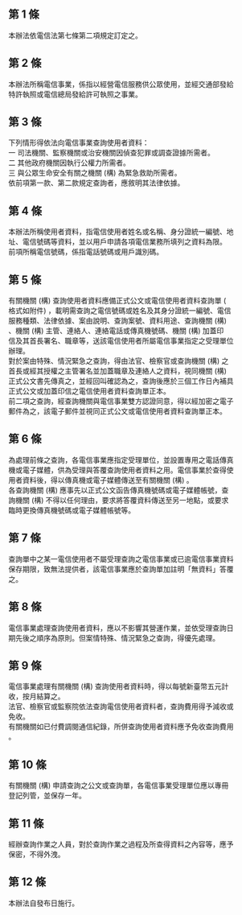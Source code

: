 第 1 條
-------
本辦法依電信法第七條第二項規定訂定之。

第 2 條
-------
本辦法所稱電信事業，係指以經營電信服務供公眾使用，並經交通部發給  
特許執照或電信總局發給許可執照之事業。

第 3 條
-------
下列情形得依法向電信事業查詢使用者資料：  
一  司法機關、監察機關或治安機關因偵查犯罪或調查證據所需者。  
二  其他政府機關因執行公權力所需者。  
三  與公眾生命安全有關之機關 (構) 為緊急救助所需者。  
依前項第一款、第二款規定查詢者，應敘明其法律依據。

第 4 條
-------
本辦法所稱使用者資料，指電信使用者姓名或名稱、身分證統一編號、地  
址、電信號碼等資料，並以用戶申請各項電信業務所填列之資料為限。  
前項所稱電信號碼，係指電話號碼或用戶識別碼。

第 5 條
-------
有關機關 (構) 查詢使用者資料應備正式公文或電信使用者資料查詢單 (  
格式如附件) ，載明需查詢之電信號碼或姓名及其身分證統一編號、電信  
服務種類、法律依據、案由說明、查詢案號、資料用途、查詢機關 (構)  
、機關 (構) 主管、連絡人、連絡電話或傳真機號碼、機關 (構) 加蓋印  
信及其首長署名、職章等，送該電信使用者所屬電信事業指定之受理單位  
辦理。  
對於案由特殊、情況緊急之查詢，得由法官、檢察官或查詢機關 (構) 之  
首長或經其授權之主管署名並加蓋職章及連絡人之資料，視同機關 (構)  
正式公文書先傳真之，並經回叫確認為之，查詢後應於三個工作日內補具  
正式公文或加蓋印信之電信使用者資料查詢單正本。  
前二項之查詢，經查詢機關與電信事業雙方認證同意，得以經加密之電子  
郵件為之，該電子郵件並視同正式公文或電信使用者資料查詢單正本。

第 6 條
-------
為處理前條之查詢，各電信事業應指定受理單位，並設置專用之電話傳真  
機或電子媒體，供為受理與答覆查詢使用者資料之用。電信事業於查得使  
用者資料後，得以傳真機或電子媒體傳送至有關機關 (構) 。  
各查詢機關 (構) 應事先以正式公文函告傳真機號碼或電子媒體帳號，查  
詢機關 (構) 不得以任何理由，要求將答覆資料傳送至另一地點，或要求  
臨時更換傳真機號碼或電子媒體帳號等。

第 7 條
-------
查詢單中之某一電信使用者不屬受理查詢之電信事業或已逾電信事業資料  
保存期限，致無法提供者，該電信事業應於查詢單加註明「無資料」答覆  
之。

第 8 條
-------
電信事業處理查詢使用者資料，應以不影響其營運作業，並依受理查詢日  
期先後之順序為原則。但案情特殊、情況緊急之查詢，得優先處理。

第 9 條
-------
電信事業處理有關機關 (構) 查詢使用者資料時，得以每號新臺幣五元計  
收，按月結算之。  
法官、檢察官或監察院依法查詢電信使用者資料者，查詢費用得予減收或  
免收。  
有關機關如已付費調閱通信紀錄，所併查詢使用者資料應予免收查詢費用  
。

第 10 條
--------
有關機關 (構) 申請查詢之公文或查詢單，各電信事業受理單位應以專冊  
登記列管，並保存一年。

第 11 條
--------
經辦查詢作業之人員，對於查詢作業之過程及所查得資料之內容等，應予  
保密，不得外洩。

第 12 條
--------
本辦法自發布日施行。

